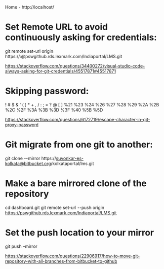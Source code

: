 <!-- TITLE: Git -->
<!-- SUBTITLE: Wiki for Git -->

Home - http://localhost/

# Set Remote URL to avoid continuously asking for credentials: 
git remote set-url origin https://<username>:<password>@pswgithub.rds.lexmark.com/Indiaportal/LMS.git

https://stackoverflow.com/questions/34400272/visual-studio-code-always-asking-for-git-credentials/45517871#45517871

# Skipping password:
!   #   $    &   '   (   )   *   +   ,   /   :   ;   =   ?   @   [   ]
%21 %23 %24 %26 %27 %28 %29 %2A %2B %2C %2F %3A %3B %3D %3F %40 %5B %5D

https://stackoverflow.com/questions/6172719/escape-character-in-git-proxy-password

# Git migrate from one git to another:

git clone --mirror https://suvonkar-es-kolkata@bitbucket.org/kolkataportal/lms.git
# Make a bare mirrored clone of the repository

cd dashboard.git
git remote set-url --push origin https://pswgithub.rds.lexmark.com/Indiaportal/LMS.git
# Set the push location to your mirror

git push –mirror

https://stackoverflow.com/questions/22906917/how-to-move-git-repository-with-all-branches-from-bitbucket-to-github

